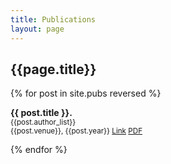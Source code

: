 ```yaml
---
title: Publications
layout: page
---
```


<h2>{{page.title}}</h2>
<p>{% for post in site.pubs reversed %}
	<p><strong>{{ post.title }}.</strong><br>
	<small>{{post.author_list}} </small><br>
	<small>{{post.venue}}, {{post.year}} <a href="{{ post.publisher_link }}">Link</a>
	<a href="{{ site.url }}/assets/files/{{post.pdf}}">PDF</a></small></p>
{% endfor %}
</p>
